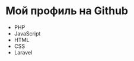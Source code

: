 
<body>
    <h1>Мой профиль на Github</h1>
    <ul>
      <li><i class="fab fa-php"></i> PHP</li>
      <li><i class="fab fa-js"></i> JavaScript</li>
      <li><i class="fab fa-html5"></i> HTML</li>
      <li><i class="fab fa-css3-alt"></i> CSS</li>
      <li><i class="fab fa-laravel"></i> Laravel</li>
    </ul>
<script src="https://kit.fontawesome.com/a076d05399.js"></script>
</body>
